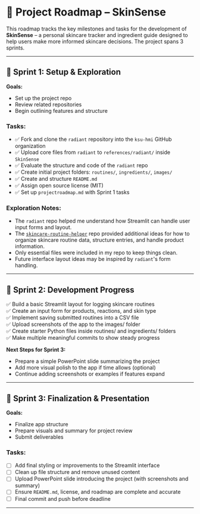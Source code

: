 # 📍 Project Roadmap – SkinSense

This roadmap tracks the key milestones and tasks for the development of **SkinSense** – a personal skincare tracker and ingredient guide designed to help users make more informed skincare decisions. The project spans 3 sprints.

---

## 🚀 Sprint 1: Setup & Exploration

**Goals:**  
- Set up the project repo  
- Review related repositories  
- Begin outlining features and structure

### Tasks:
- ✅ Fork and clone the `radiant` repository into the `ksu-hmi` GitHub organization
- ✅ Upload core files from `radiant` to `references/radiant/` inside `SkinSense`
- ✅ Evaluate the structure and code of the `radiant` repo
- ✅ Create initial project folders: `routines/`, `ingredients/`, `images/`
- ✅ Create and structure `README.md`
- ✅ Assign open source license (MIT)
- ✅ Set up `projectroadmap.md` with Sprint 1 tasks

### Exploration Notes:
- The `radiant` repo helped me understand how Streamlit can handle user input forms and layout.
- The [`skincare-routine-helper`](https://github.com/florating/skincare-routine-helper) repo provided additional ideas for how to organize skincare routine data, structure entries, and handle product information.
- Only essential files were included in my repo to keep things clean.
- Future interface layout ideas may be inspired by `radiant`'s form handling.

---

## 🚀 Sprint 2: Development Progress

✅ Build a basic Streamlit layout for logging skincare routines  
✅ Create an input form for products, reactions, and skin type  
✅ Implement saving submitted routines into a CSV file  
✅ Upload screenshots of the app to the images/ folder  
✅ Create starter Python files inside routines/ and ingredients/ folders  
✅ Make multiple meaningful commits to show steady progress  

**Next Steps for Sprint 3:**
- Prepare a simple PowerPoint slide summarizing the project
- Add more visual polish to the app if time allows (optional)
- Continue adding screenshots or examples if features expand

---

## 🔄 Sprint 3: Finalization & Presentation

**Goals:**  
- Finalize app structure  
- Prepare visuals and summary for project review  
- Submit deliverables

### Tasks:
- [ ] Add final styling or improvements to the Streamlit interface
- [ ] Clean up file structure and remove unused content
- [ ] Upload PowerPoint slide introducing the project (with screenshots and summary)
- [ ] Ensure `README.md`, license, and roadmap are complete and accurate
- [ ] Final commit and push before deadline

---
